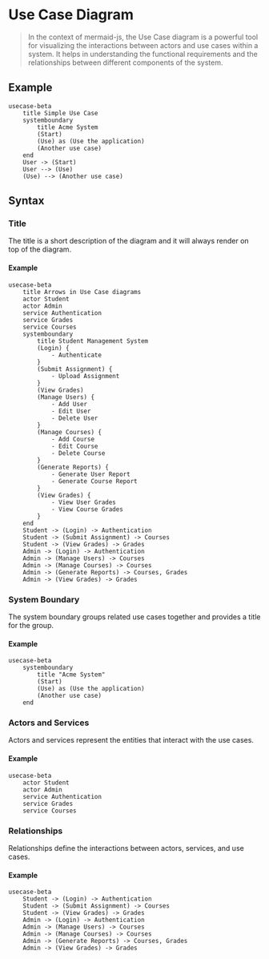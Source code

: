 # Use Case Diagram

> In the context of mermaid-js, the Use Case diagram is a powerful tool for visualizing the interactions between actors and use cases within a system. It helps in understanding the functional requirements and the relationships between different components of the system.

## Example

```mermaid-example
usecase-beta
    title Simple Use Case
    systemboundary
        title Acme System
        (Start)
        (Use) as (Use the application)
        (Another use case)
    end
    User -> (Start)
    User --> (Use)
    (Use) --> (Another use case)
```

## Syntax

### Title

The title is a short description of the diagram and it will always render on top of the diagram.

#### Example

```mermaid-example
usecase-beta
    title Arrows in Use Case diagrams
    actor Student
    actor Admin
    service Authentication
    service Grades
    service Courses
    systemboundary
        title Student Management System
        (Login) {
            - Authenticate
        }
        (Submit Assignment) {
            - Upload Assignment
        }
        (View Grades)
        (Manage Users) {
            - Add User
            - Edit User
            - Delete User
        }
        (Manage Courses) {
            - Add Course
            - Edit Course
            - Delete Course
        }
        (Generate Reports) {
            - Generate User Report
            - Generate Course Report
        }
        (View Grades) {
            - View User Grades
            - View Course Grades
        }
    end
    Student -> (Login) -> Authentication
    Student -> (Submit Assignment) -> Courses
    Student -> (View Grades) -> Grades
    Admin -> (Login) -> Authentication
    Admin -> (Manage Users) -> Courses
    Admin -> (Manage Courses) -> Courses
    Admin -> (Generate Reports) -> Courses, Grades
    Admin -> (View Grades) -> Grades
```

### System Boundary

The system boundary groups related use cases together and provides a title for the group.

#### Example

```mermaid-example
usecase-beta
    systemboundary
        title "Acme System"
        (Start)
        (Use) as (Use the application)
        (Another use case)
    end
```

### Actors and Services

Actors and services represent the entities that interact with the use cases.

#### Example

```mermaid-example
usecase-beta
    actor Student
    actor Admin
    service Authentication
    service Grades
    service Courses
```

### Relationships

Relationships define the interactions between actors, services, and use cases.

#### Example

```mermaid-example
usecase-beta
    Student -> (Login) -> Authentication
    Student -> (Submit Assignment) -> Courses
    Student -> (View Grades) -> Grades
    Admin -> (Login) -> Authentication
    Admin -> (Manage Users) -> Courses
    Admin -> (Manage Courses) -> Courses
    Admin -> (Generate Reports) -> Courses, Grades
    Admin -> (View Grades) -> Grades
```
